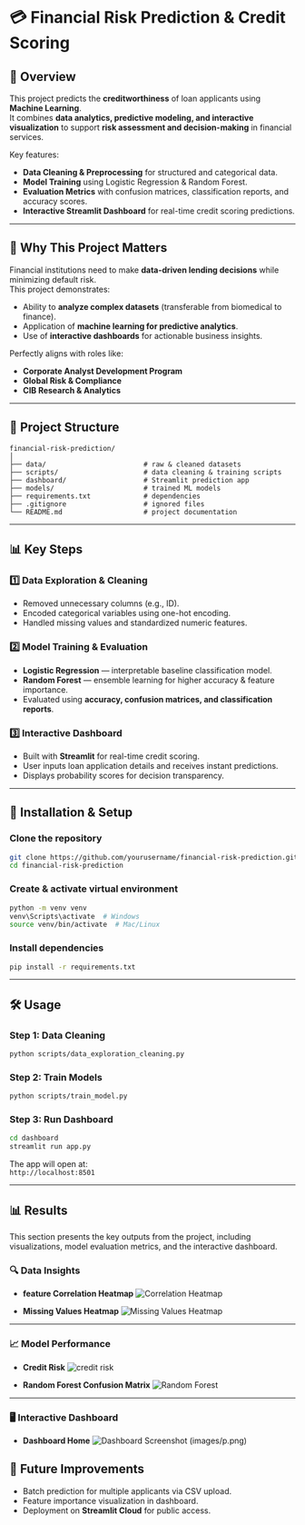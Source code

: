 # 💳 Financial Risk Prediction & Credit Scoring

## 📌 Overview
This project predicts the **creditworthiness** of loan applicants using **Machine Learning**.  
It combines **data analytics, predictive modeling, and interactive visualization** to support **risk assessment and decision-making** in financial services.

Key features:
- **Data Cleaning & Preprocessing** for structured and categorical data.
- **Model Training** using Logistic Regression & Random Forest.
- **Evaluation Metrics** with confusion matrices, classification reports, and accuracy scores.
- **Interactive Streamlit Dashboard** for real-time credit scoring predictions.

---

## 🎯 Why This Project Matters
Financial institutions need to make **data-driven lending decisions** while minimizing default risk.  
This project demonstrates:
- Ability to **analyze complex datasets** (transferable from biomedical to finance).
- Application of **machine learning for predictive analytics**.
- Use of **interactive dashboards** for actionable business insights.

Perfectly aligns with roles like:
- **Corporate Analyst Development Program**
- **Global Risk & Compliance**
- **CIB Research & Analytics**

---

## 📂 Project Structure
```
financial-risk-prediction/
│
├── data/                        # raw & cleaned datasets
├── scripts/                     # data cleaning & training scripts
├── dashboard/                   # Streamlit prediction app
├── models/                      # trained ML models
├── requirements.txt             # dependencies
├── .gitignore                   # ignored files
└── README.md                    # project documentation
```

---

## 📊 Key Steps

### 1️⃣ Data Exploration & Cleaning
- Removed unnecessary columns (e.g., ID).
- Encoded categorical variables using one-hot encoding.
- Handled missing values and standardized numeric features.

### 2️⃣ Model Training & Evaluation
- **Logistic Regression** — interpretable baseline classification model.
- **Random Forest** — ensemble learning for higher accuracy & feature importance.
- Evaluated using **accuracy, confusion matrices, and classification reports**.

### 3️⃣ Interactive Dashboard
- Built with **Streamlit** for real-time credit scoring.
- User inputs loan application details and receives instant predictions.
- Displays probability scores for decision transparency.

---

## 🚀 Installation & Setup

### Clone the repository
```bash
git clone https://github.com/yourusername/financial-risk-prediction.git
cd financial-risk-prediction
```

### Create & activate virtual environment
```bash
python -m venv venv
venv\Scripts\activate  # Windows
source venv/bin/activate  # Mac/Linux
```

### Install dependencies
```bash
pip install -r requirements.txt
```

---

## 🛠️ Usage

### **Step 1: Data Cleaning**
```bash
python scripts/data_exploration_cleaning.py
```

### **Step 2: Train Models**
```bash
python scripts/train_model.py
```

### **Step 3: Run Dashboard**
```bash
cd dashboard
streamlit run app.py
```
The app will open at:  
`http://localhost:8501`

---
## 📊 Results

This section presents the key outputs from the project, including visualizations, model evaluation metrics, and the interactive dashboard.

### 🔍 Data Insights
- **feature Correlation Heatmap**
![Correlation Heatmap](images/featurecorrelation.png)

- **Missing Values Heatmap**
![Missing Values Heatmap](images/heatmap.png)

---

### 📈 Model Performance
- **Credit Risk**
![credit risk](images/creditrisl.png)

- **Random Forest Confusion Matrix**
![Random Forest](images/confusion_financial.png)

---

### 🖥️ Interactive Dashboard
- **Dashboard Home**
![Dashboard Screenshot](images/output1.png)
(images/p.png)


## 📌 Future Improvements
- Batch prediction for multiple applicants via CSV upload.
- Feature importance visualization in dashboard.
- Deployment on **Streamlit Cloud** for public access.
